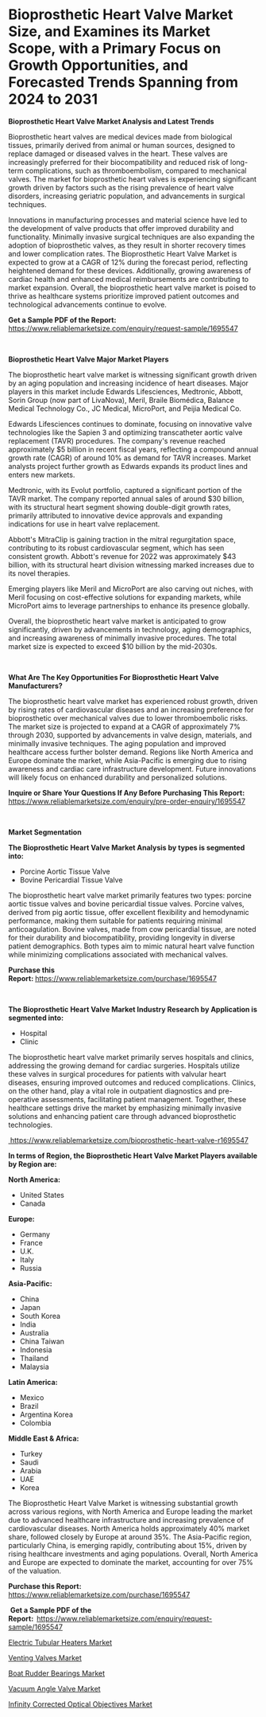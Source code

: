 <p><h1>Bioprosthetic Heart Valve Market Size, and Examines its Market Scope, with a Primary Focus on Growth Opportunities, and Forecasted Trends Spanning from 2024 to 2031</h1></p><p><strong>Bioprosthetic Heart Valve Market Analysis and Latest Trends</strong></p>
<p><p>Bioprosthetic heart valves are medical devices made from biological tissues, primarily derived from animal or human sources, designed to replace damaged or diseased valves in the heart. These valves are increasingly preferred for their biocompatibility and reduced risk of long-term complications, such as thromboembolism, compared to mechanical valves. The market for bioprosthetic heart valves is experiencing significant growth driven by factors such as the rising prevalence of heart valve disorders, increasing geriatric population, and advancements in surgical techniques. </p><p>Innovations in manufacturing processes and material science have led to the development of valve products that offer improved durability and functionality. Minimally invasive surgical techniques are also expanding the adoption of bioprosthetic valves, as they result in shorter recovery times and lower complication rates. The Bioprosthetic Heart Valve Market is expected to grow at a CAGR of 12% during the forecast period, reflecting heightened demand for these devices. Additionally, growing awareness of cardiac health and enhanced medical reimbursements are contributing to market expansion. Overall, the bioprosthetic heart valve market is poised to thrive as healthcare systems prioritize improved patient outcomes and technological advancements continue to evolve.</p></p>
<p><strong>Get a Sample PDF of the Report:&nbsp;</strong> <a href="https://www.reliablemarketsize.com/enquiry/request-sample/1695547?utm_campaign=1422&utm_medium=2&utm_source=Github&utm_content=ia&utm_term=19102024&utm_id=bioprosthetic-heart-valve">https://www.reliablemarketsize.com/enquiry/request-sample/1695547</a></p>
<p>&nbsp;</p>
<p><strong>Bioprosthetic Heart Valve Major Market Players</strong></p>
<p><p>The bioprosthetic heart valve market is witnessing significant growth driven by an aging population and increasing incidence of heart diseases. Major players in this market include Edwards Lifesciences, Medtronic, Abbott, Sorin Group (now part of LivaNova), Meril, Braile Biomédica, Balance Medical Technology Co., JC Medical, MicroPort, and Peijia Medical Co.</p><p>Edwards Lifesciences continues to dominate, focusing on innovative valve technologies like the Sapien 3 and optimizing transcatheter aortic valve replacement (TAVR) procedures. The company's revenue reached approximately $5 billion in recent fiscal years, reflecting a compound annual growth rate (CAGR) of around 10% as demand for TAVR increases. Market analysts project further growth as Edwards expands its product lines and enters new markets.</p><p>Medtronic, with its Evolut portfolio, captured a significant portion of the TAVR market. The company reported annual sales of around $30 billion, with its structural heart segment showing double-digit growth rates, primarily attributed to innovative device approvals and expanding indications for use in heart valve replacement.</p><p>Abbott's MitraClip is gaining traction in the mitral regurgitation space, contributing to its robust cardiovascular segment, which has seen consistent growth. Abbott's revenue for 2022 was approximately $43 billion, with its structural heart division witnessing marked increases due to its novel therapies.</p><p>Emerging players like Meril and MicroPort are also carving out niches, with Meril focusing on cost-effective solutions for expanding markets, while MicroPort aims to leverage partnerships to enhance its presence globally.</p><p>Overall, the bioprosthetic heart valve market is anticipated to grow significantly, driven by advancements in technology, aging demographics, and increasing awareness of minimally invasive procedures. The total market size is expected to exceed $10 billion by the mid-2030s.</p></p>
<p>&nbsp;</p>
<p><strong>What Are The Key Opportunities For Bioprosthetic Heart Valve Manufacturers?</strong></p>
<p><p>The bioprosthetic heart valve market has experienced robust growth, driven by rising rates of cardiovascular diseases and an increasing preference for bioprosthetic over mechanical valves due to lower thromboembolic risks. The market size is projected to expand at a CAGR of approximately 7% through 2030, supported by advancements in valve design, materials, and minimally invasive techniques. The aging population and improved healthcare access further bolster demand. Regions like North America and Europe dominate the market, while Asia-Pacific is emerging due to rising awareness and cardiac care infrastructure development. Future innovations will likely focus on enhanced durability and personalized solutions.</p></p>
<p><strong>Inquire or Share Your Questions If Any Before Purchasing This Report:</strong> <a href="https://www.reliablemarketsize.com/enquiry/pre-order-enquiry/1695547?utm_campaign=1422&utm_medium=2&utm_source=Github&utm_content=ia&utm_term=19102024&utm_id=bioprosthetic-heart-valve">https://www.reliablemarketsize.com/enquiry/pre-order-enquiry/1695547</a></p>
<p>&nbsp;</p>
<p><strong>Market Segmentation</strong></p>
<p><strong>The Bioprosthetic Heart Valve Market Analysis by types is segmented into:</strong></p>
<p><ul><li>Porcine Aortic Tissue Valve</li><li>Bovine Pericardial Tissue Valve</li></ul></p>
<p><p>The bioprosthetic heart valve market primarily features two types: porcine aortic tissue valves and bovine pericardial tissue valves. Porcine valves, derived from pig aortic tissue, offer excellent flexibility and hemodynamic performance, making them suitable for patients requiring minimal anticoagulation. Bovine valves, made from cow pericardial tissue, are noted for their durability and biocompatibility, providing longevity in diverse patient demographics. Both types aim to mimic natural heart valve function while minimizing complications associated with mechanical valves.</p></p>
<p><strong>Purchase this Report:&nbsp;</strong><a href="https://www.reliablemarketsize.com/purchase/1695547?utm_campaign=1422&utm_medium=2&utm_source=Github&utm_content=ia&utm_term=19102024&utm_id=bioprosthetic-heart-valve">https://www.reliablemarketsize.com/purchase/1695547</a></p>
<p>&nbsp;</p>
<p><strong>The Bioprosthetic Heart Valve Market Industry Research by Application is segmented into:</strong></p>
<p><ul><li>Hospital</li><li>Clinic</li></ul></p>
<p><p>The bioprosthetic heart valve market primarily serves hospitals and clinics, addressing the growing demand for cardiac surgeries. Hospitals utilize these valves in surgical procedures for patients with valvular heart diseases, ensuring improved outcomes and reduced complications. Clinics, on the other hand, play a vital role in outpatient diagnostics and pre-operative assessments, facilitating patient management. Together, these healthcare settings drive the market by emphasizing minimally invasive solutions and enhancing patient care through advanced bioprosthetic technologies.</p></p>
<p><a href="https://www.reliablemarketsize.com/bioprosthetic-heart-valve-r1695547?utm_campaign=1422&utm_medium=2&utm_source=Github&utm_content=ia&utm_term=19102024&utm_id=bioprosthetic-heart-valve">&nbsp;https://www.reliablemarketsize.com/bioprosthetic-heart-valve-r1695547</a></p>
<p><strong>In terms of Region, the Bioprosthetic Heart Valve Market Players available by Region are:</strong></p>
<p>
    <p> <strong> North America: </strong>
        <ul>
            <li>United States</li>
            <li>Canada</li>
        </ul>
        </p> 
    <p> <strong> Europe: </strong>
        <ul>
            <li>Germany</li>
            <li>France</li>
            <li>U.K.</li>
            <li>Italy</li>
            <li>Russia</li>
        </ul>
        </p> 
    <p> <strong> Asia-Pacific: </strong>
        <ul>
            <li>China</li>
            <li>Japan</li>
            <li>South Korea</li>
            <li>India</li>
            <li>Australia</li>
            <li>China Taiwan</li>
            <li>Indonesia</li>
            <li>Thailand</li>
            <li>Malaysia</li>
        </ul>
        </p> 
    <p> <strong> Latin America: </strong>
        <ul>
            <li>Mexico</li>
            <li>Brazil</li>
            <li>Argentina Korea</li>
            <li>Colombia</li>
        </ul>
        </p> 
    <p> <strong> Middle East & Africa: </strong>
        <ul>
            <li>Turkey</li>
            <li>Saudi</li>
            <li>Arabia</li>
            <li>UAE</li>
            <li>Korea</li>
        </ul>
    </p>
    </p>
<p><p>The Bioprosthetic Heart Valve Market is witnessing substantial growth across various regions, with North America and Europe leading the market due to advanced healthcare infrastructure and increasing prevalence of cardiovascular diseases. North America holds approximately 40% market share, followed closely by Europe at around 35%. The Asia-Pacific region, particularly China, is emerging rapidly, contributing about 15%, driven by rising healthcare investments and aging populations. Overall, North America and Europe are expected to dominate the market, accounting for over 75% of the valuation.</p></p>
<p><strong>Purchase this Report: </strong><a href="https://www.reliablemarketsize.com/purchase/1695547?utm_campaign=1422&utm_medium=2&utm_source=Github&utm_content=ia&utm_term=19102024&utm_id=bioprosthetic-heart-valve">https://www.reliablemarketsize.com/purchase/1695547</a></p>
<p>&nbsp;<strong>Get a Sample PDF of the Report:&nbsp;&nbsp;</strong><a href="https://www.reliablemarketsize.com/enquiry/request-sample/1695547?utm_campaign=1422&utm_medium=2&utm_source=Github&utm_content=ia&utm_term=19102024&utm_id=bioprosthetic-heart-valve">https://www.reliablemarketsize.com/enquiry/request-sample/1695547</a></p>
<p><strong></strong></p>
<p><p><a href="https://www.linkedin.com/pulse/electric-tubular-heaters-market-evolution-key-trends-aqzcc?utm_campaign=1422&utm_medium=2&utm_source=Github&utm_content=ia&utm_term=19102024&utm_id=bioprosthetic-heart-valve">Electric Tubular Heaters Market</a></p><p><a href="https://issuu.com/reportprime-2/docs/venting-valves-market-size-2030.ppt_c95cbd0eb1e0ac?utm_campaign=1422&utm_medium=2&utm_source=Github&utm_content=ia&utm_term=19102024&utm_id=bioprosthetic-heart-valve">Venting Valves Market</a></p><p><a href="https://github.com/dringals/Market-Research-Report-List-6/blob/main/boat-rudder-bearings-market.md?utm_campaign=1422&utm_medium=2&utm_source=Github&utm_content=ia&utm_term=19102024&utm_id=bioprosthetic-heart-valve">Boat Rudder Bearings Market</a></p><p><a href="https://issuu.com/reportprime-2/docs/vacuum-angle-valve-market-size-2030_7ab9d173302e49?utm_campaign=1422&utm_medium=2&utm_source=Github&utm_content=ia&utm_term=19102024&utm_id=bioprosthetic-heart-valve">Vacuum Angle Valve Market</a></p><p><a href="https://github.com/fletaw9bs/Market-Research-Report-List-1/blob/main/infinity-corrected-optical-objectives-market.md?utm_campaign=1422&utm_medium=2&utm_source=Github&utm_content=ia&utm_term=19102024&utm_id=bioprosthetic-heart-valve">Infinity Corrected Optical Objectives Market</a></p></p>